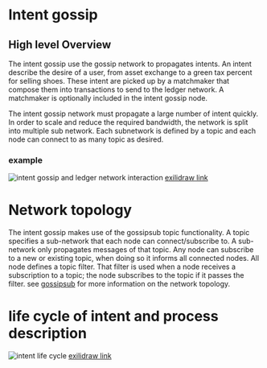 # Intent gossip

## High level Overview

The intent gossip use the gossip network to propagates intents. An intent
describe the desire of a user, from asset exchange to a green tax percent for
selling shoes. These intent are picked up by a matchmaker that compose them into
transactions to send to the ledger network. A matchmaker is optionally included
in the intent gossip node.

The intent gossip network must propagate a large number of intent quickly.  In
order to scale and reduce the required bandwidth, the network is split into
multiple sub network. Each subnetwork is defined by a topic and each node can
connect to as many topic as desired.

### example
![intent gossip and ledger network
interaction](./intent_gossip/example.svg "intent gossip network")
[exilidraw link](https://excalidraw.com/#room=257e44f4b4b5867bf541,XDEKyGVIpqCrfq55bRqKug)

# Network topology

The intent gossip makes use of the gossipsub topic functionality. A topic
specifies a sub-network that each node can connect/subscribe to. A sub-network
only propagates messages of that topic. Any node can subscribe to a new or
existing topic, when doing so it informs all connected nodes.  All node defines
a topic filter. That filter is used when a node receives a subscription to a
topic; the node subscribes to the topic if it passes the filter.  see
[gossipsub](https://github.com/libp2p/specs/tree/master/pubsub/gossipsub) for
more information on the network topology.

# life cycle of intent and process description

![intent life cycle](./intent_gossip/intent_life_cycle.svg "intent life
cycle") [exilidraw
link](https://excalidraw.com/#room=7ac107b3757c64049003,cdMInfvdLtjaGWSZWEKrhw)
